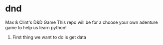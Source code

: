 # dnd

Max &amp; Clint's D&amp;D Game
This repo will be for a choose your own adenture game to help us learn python!

1. First thing we want to do is get data
